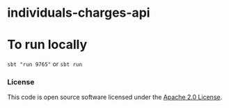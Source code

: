 
# individuals-charges-api

# To run locally

`sbt "run 9765"`
or
`sbt run`

### License


This code is open source software licensed under the [Apache 2.0 License]("http://www.apache.org/licenses/LICENSE-2.0.html").
